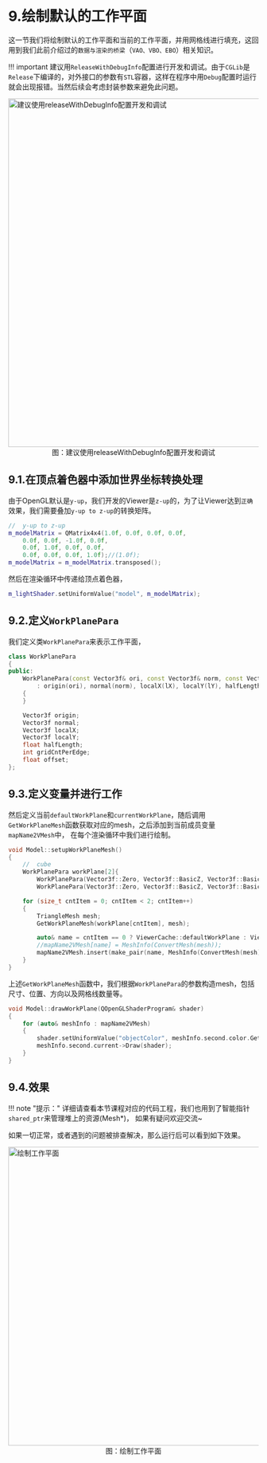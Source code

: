 # 9.绘制默认的工作平面
这一节我们将绘制默认的工作平面和当前的工作平面，并用网格线进行填充，这回用到我们此前介绍过的`数据与渲染的桥梁`（`VAO、VBO、EBO`）相关知识。

!!! important
    建议用`ReleaseWithDebugInfo`配置进行开发和调试。由于`CGLib`是`Release`下编译的，对外接口的参数有`STL`容器，这样在程序中用`Debug`配置时运行就会出现报错。当然后续会考虑封装参数来避免此问题。

<img src="../img/cad/releaseWithDebugInfo.png" alt="建议使用releaseWithDebugInfo配置开发和调试" title="切换到cmake项目视图" width="700" align="middle" style="display: block; margin-left: auto; margin-right: auto;"/>
<figcaption style="text-align: center;">图：建议使用releaseWithDebugInfo配置开发和调试</figcaption>

## 9.1.在顶点着色器中添加世界坐标转换处理
由于OpenGL默认是`y-up`，我们开发的Viewer是`z-up`的，为了让Viewer达到`正确`效果，我们需要叠加`y-up to z-up`的转换矩阵。

```c++
//  y-up to z-up
m_modelMatrix = QMatrix4x4(1.0f, 0.0f, 0.0f, 0.0f,
    0.0f, 0.0f, -1.0f, 0.0f,
    0.0f, 1.0f, 0.0f, 0.0f,
    0.0f, 0.0f, 0.0f, 1.0f);//(1.0f);
m_modelMatrix = m_modelMatrix.transposed();
```

然后在渲染循环中传递给顶点着色器，

```c++
m_lightShader.setUniformValue("model", m_modelMatrix);
```

## 9.2.定义`WorkPlanePara`
我们定义类`WorkPlanePara`来表示工作平面，

```c++
class WorkPlanePara
{
public:
    WorkPlanePara(const Vector3f& ori, const Vector3f& norm, const Vector3f& lX, const Vector3f& lY, float halfLen, int cntGridPerEdg, float off)
        : origin(ori), normal(norm), localX(lX), localY(lY), halfLength(halfLen), gridCntPerEdge(cntGridPerEdg), offset(off)
    {
    }

    Vector3f origin;
    Vector3f normal;
    Vector3f localX;
    Vector3f localY;
    float halfLength;
    int gridCntPerEdge;
    float offset;
};
```

## 9.3.定义变量并进行工作
然后定义当前`defaultWorkPlane`和`currentWorkPlane`，随后调用`GetWorkPlaneMesh`函数获取对应的mesh，之后添加到当前成员变量`mapName2VMesh`中，
在每个渲染循环中我们进行绘制。

```c++
void Model::setupWorkPlaneMesh()
{
    //  cube
    WorkPlanePara workPlane[2]{
        WorkPlanePara(Vector3f::Zero, Vector3f::BasicZ, Vector3f::BasicX, Vector3f::BasicY, 20000.0f, 10, -1.8f),
        WorkPlanePara(Vector3f::Zero, Vector3f::BasicZ, Vector3f::BasicX, Vector3f::BasicY, 1000.0f, 4, 0.0f) };

    for (size_t cntItem = 0; cntItem < 2; cntItem++)
    {
        TriangleMesh mesh;
        GetWorkPlaneMesh(workPlane[cntItem], mesh);

        auto& name = cntItem == 0 ? ViewerCache::defaultWorkPlane : ViewerCache::currentWorkPlane;
        //mapName2VMesh[name] = MeshInfo(ConvertMesh(mesh));
        mapName2VMesh.insert(make_pair(name, MeshInfo(ConvertMesh(mesh))));
    }
}
```

上述`GetWorkPlaneMesh`函数中，我们根据`WorkPlanePara`的参数构造mesh，包括尺寸、位置、方向以及网格线数量等。

```c++
void Model::drawWorkPlane(QOpenGLShaderProgram& shader)
{
    for (auto& meshInfo : mapName2VMesh)
    {
        shader.setUniformValue("objectColor", meshInfo.second.color.GetWX(), meshInfo.second.color.GetWY(), meshInfo.second.color.GetWZ(), meshInfo.second.color.GetW());
        meshInfo.second.current->Draw(shader);
    }
}
```

## 9.4.效果

!!! note "提示："
    详细请查看本节课程对应的代码工程，我们也用到了智能指针`shared_ptr`来管理堆上的资源(Mesh*)，
    如果有疑问欢迎交流~

如果一切正常，或者遇到的问题被排查解决，那么运行后可以看到如下效果。

<img src="../img/cad/image-27.png" alt="绘制工作平面" width="600" align="middle" style="display: block; margin-left: auto; margin-right: auto;"/>
<figcaption style="text-align: center;">图：绘制工作平面</figcaption>
